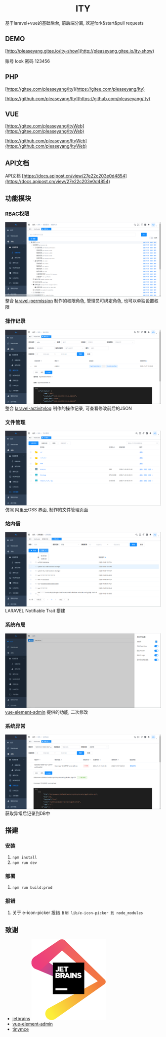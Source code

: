 <h1 align="center">ITY</h1>
基于laravel+vue的基础后台, 前后端分离, 欢迎fork&start&pull requests

## DEMO
[http://pleaseyang.gitee.io/ity-show](http://pleaseyang.gitee.io/ity-show)

账号 look 密码 123456

## PHP
[https://gitee.com/pleaseyang/Ity](https://gitee.com/pleaseyang/Ity)

[https://github.com/pleaseyang/Ity](https://github.com/pleaseyang/Ity)

## VUE
[https://gitee.com/pleaseyang/ItyWeb](https://gitee.com/pleaseyang/ItyWeb)

[https://github.com/pleaseyang/ItyWeb](https://github.com/pleaseyang/ItyWeb)

## API文档
API文档 [https://docs.apipost.cn/view/27e22c203e0d4854](https://docs.apipost.cn/view/27e22c203e0d4854)

## 功能模块
### RBAC权限
![RBAC权限](.github/RBAC权限.png)
整合 [laravel-permission](https://spatie.be/docs/laravel-permission/v3/introduction) 制作的权限角色, 管理员可绑定角色, 也可以单独设置权限

### 操作记录
![操作记录](.github/操作记录.png)
整合 [laravel-activitylog](https://spatie.be/docs/laravel-activitylog/v3/introduction) 制作的操作记录, 可查看修改前后的JSON

### 文件管理
![文件管理](.github/文件管理.png)
仿照 阿里云OSS 界面, 制作的文件管理页面

### 站内信
![站内信](.github/站内信.png)
LARAVEL Notifiable Trait 搭建

### 系统布局
![系统布局](.github/系统布局.png)
[vue-element-admin](https://github.com/PanJiaChen/vue-element-admin) 提供的功能, 二次修改

### 系统异常
![系统异常](.github/系统异常.png)
获取异常后记录到DB中
 
## 搭建
### 安装
1. `npm install`
2. `npm run dev`

### 部署
1. `npm run build:prod`

### 报错
1. 关于 e-icon-picker 报错
 `复制 lib/e-icon-picker 到 node_modules`

## 致谢
* [jetbrains](https://www.jetbrains.com) ![](.github/jetbrains.svg)
* [vue-element-admin](https://github.com/PanJiaChen/vue-element-admin)
* [tinymce](https://github.com/tinymce)
